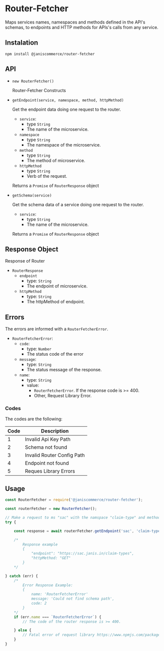 # Router-Fetcher

Maps services names, namespaces and methods defined in the API's schemas, to endpoints and HTTP methods for APIs's calls from any service.

## Instalation

```
npm install @janiscommerce/router-fetcher
```

## API

* `new RouterFetcher()`

    Router-Fetcher Constructs

* `getEndpoint(service, namespace, method, httpMethod)`

    Get the endpoint data doing one request to the router.

    - `service`: 
        - type `String`
        - The name of the microservice.
	- `namespace`
        - type `String`
        - The namespace of the microservice.
	- `method` 
        - type `String`
        - The method of microservice.
	- `httpMethod` 
        - type `String`
        - Verb of the request.
    
    Returns a `Promise` of `RouterResponse` object

* `getSchema(service)`

    Get the schema data of a service doing one request to the router.
    
    - `service`: 
        - type `String`
        - The name of the microservice.
    
    Returns a `Promise` of `RouterResponse` object

## Response Object

Response of Router

* `RouterResponse`
    * `endpoint`
        * type: `String`
        * The endpoint of microservice.
    * `httpMethod`
        * type: `String`
        * The httpMethod of endpoint.

## Errors

The errors are informed with a `RouterFetcherError`.

* `RouterFetcherError`:
    * `code`: 
        * type: `Number`
        * The status code of the error
    * `message`:
        * type: `String`
        * The status message of the response.
    * `name`: 
        * type: `String`
        * value: 
            * `RouterFetcherError`. If the response code is >= 400.
            * Other, Request Library Error.
### Codes

The codes are the following:

|Code	|Description						|
|-----|-----------------------------|
|1		|Invalid Api Key Path						|
|2		|Schema not found 				|
|3		|Invalid Router Config Path 		|
|4		|Endpoint not found 				|
|5		|Reques Library Errors 	|

## Usage

```javascript
const RouterFetcher = require('@janiscommerce/router-fetcher');

const routerFetcher = new RouterFetcher();

// Make a request to ms "sac" with the namspace "claim-type" and method "list"
try {

    const response = await routerFetcher.getEndpoint('sac', 'claim-type', 'list');

    /*
        Response example
        {
            "endpoint": "https://sac.janis.in/claim-types",
            "httpMethod: "GET"
        }
    */

} catch (err) {
    /*
        Error Response Example:
        {
            name: 'RouterFetcherError'
            message: 'Could not find schema path',
            code: 2
        }
    */
    if (err.name === `RouterFetcherError`) {
        // The code of the router response is >= 400.

    } else {
        // Fatal error of request library https://www.npmjs.com/package/request
    }
}
```